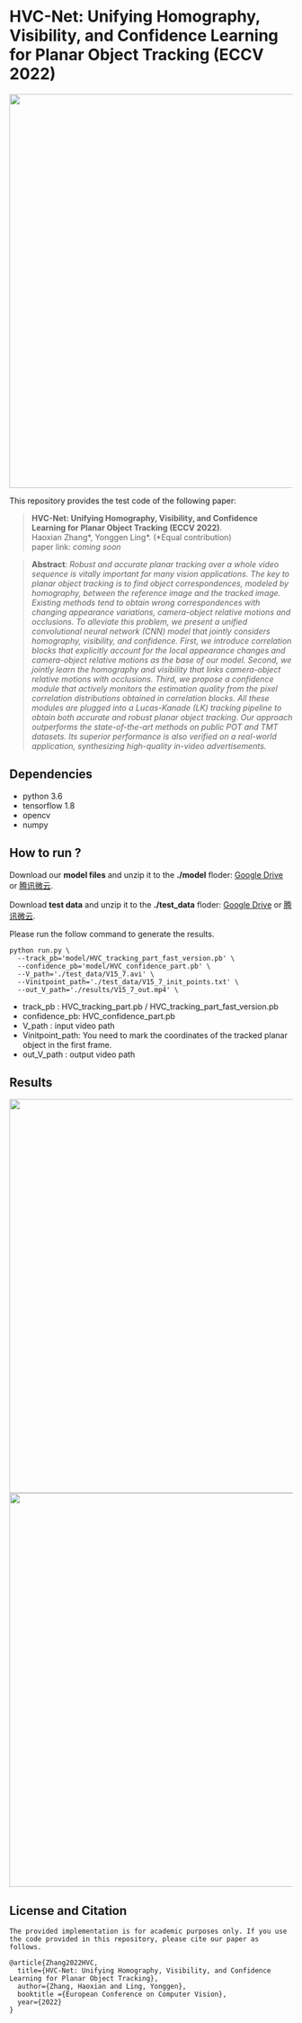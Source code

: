 # HVC-Net: Unifying Homography, Visibility, and Confidence Learning for Planar Object Tracking (ECCV 2022)



<!-- <video src="videos/video_demo.mp4" controls="controls" width="700"></video> --> 

<img src="figures/video_demo.gif" width="700" />

<br>

This repository provides the test code of the following paper:

> **HVC-Net: Unifying Homography, Visibility, and Confidence Learning for Planar Object Tracking (ECCV 2022)**.\
> Haoxian Zhang*, Yonggen Ling*. (*Equal contribution) \
> paper link: *coming soon* 

> **Abstract**: *Robust and accurate planar tracking over a whole video sequence is vitally important for many vision applications. The key to planar object tracking is to find object correspondences, modeled by homography, between the reference image and the tracked image. Existing methods tend to obtain wrong correspondences with changing appearance variations, camera-object relative motions and occlusions. To alleviate this problem, we present a unified convolutional neural network (CNN) model that jointly considers homography, visibility, and confidence. First, we introduce correlation blocks that explicitly account for the local appearance changes and camera-object relative motions as the base of our model. Second, we jointly learn the homography and visibility that links camera-object relative motions with occlusions. Third, we propose a confidence module that actively monitors the estimation quality from the pixel correlation distributions obtained in correlation blocks. All these modules are plugged into a Lucas-Kanade (LK) tracking pipeline to obtain both accurate and robust planar object tracking. Our approach outperforms the state-of-the-art methods on public POT and TMT datasets. Its superior performance is also verified on a real-world application, synthesizing high-quality in-video advertisements.*



## Dependencies

- python 3.6
- tensorflow 1.8 
- opencv
- numpy


## How to run ?

Download our **model files** and unzip it to the **./model** floder: [Google Drive](https://drive.google.com/file/d/1ZgW5KDKZOfbyH0p8yT3HzLL0SXW237Xl/view?usp=sharing) or  [腾讯微云](https://share.weiyun.com/xCM0jF2D).

Download **test data** and unzip it to the **./test_data** floder: [Google Drive](https://drive.google.com/file/d/1ipB-hXEllSowV-6jANVr1KC_ImcKfR-W/view?usp=sharing) or  [腾讯微云](https://share.weiyun.com/xCM0jF2D).

Please run the follow command to generate the results.

```
python run.py \
  --track_pb='model/HVC_tracking_part_fast_version.pb' \
  --confidence_pb='model/HVC_confidence_part.pb' \
  --V_path='./test_data/V15_7.avi' \
  --Vinitpoint_path='./test_data/V15_7_init_points.txt' \
  --out_V_path='./results/V15_7_out.mp4' \
```
- track_pb :  HVC_tracking_part.pb / HVC_tracking_part_fast_version.pb 
- confidence_pb: HVC_confidence_part.pb 
- V_path : input video path
- Vinitpoint_path: You need to mark the coordinates of the tracked planar object in the first frame.
- out_V_path : output video path


## Results

<!-- <video src="results/V15_1_out.mp4" controls="controls" width="700"></video> --> 
<!-- <video src="results/V15_7_out.mp4" controls="controls" width="700"></video> --> 

<img src="figures/V15_1_out.gif" width="700" />
<img src="figures/V15_7_out.gif" width="700" />

## License and Citation

```
The provided implementation is for academic purposes only. If you use the code provided in this repository, please cite our paper as follows.

@article{Zhang2022HVC,
  title={HVC-Net: Unifying Homography, Visibility, and Confidence Learning for Planar Object Tracking},
  author={Zhang, Haoxian and Ling, Yonggen},
  booktitle ={European Conference on Computer Vision},
  year={2022}
}
```



